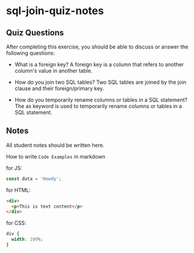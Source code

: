 # sql-join-quiz-notes

## Quiz Questions

After completing this exercise, you should be able to discuss or answer the following questions:

- What is a foreign key?
  A foreign key is a column that refers to another column's value in another table.

- How do you join two SQL tables?
  Two SQL tables are joined by the join clause and their foreign/primary key.

- How do you temporarily rename columns or tables in a SQL statement?
  The as keyword is used to temporarily rename columns or tables in a SQL statement.

## Notes

All student notes should be written here.

How to write `Code Examples` in markdown

for JS:

```javascript
const data = 'Howdy';
```

for HTML:

```html
<div>
  <p>This is text content</p>
</div>
```

for CSS:

```css
div {
  width: 100%;
}
```
